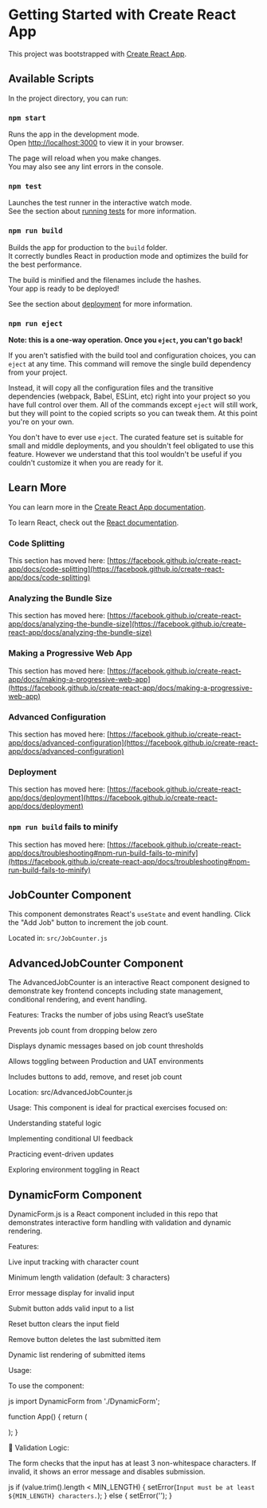 # Getting Started with Create React App

This project was bootstrapped with [Create React App](https://github.com/facebook/create-react-app).

## Available Scripts

In the project directory, you can run:

### `npm start`

Runs the app in the development mode.\
Open [http://localhost:3000](http://localhost:3000) to view it in your browser.

The page will reload when you make changes.\
You may also see any lint errors in the console.

### `npm test`

Launches the test runner in the interactive watch mode.\
See the section about [running tests](https://facebook.github.io/create-react-app/docs/running-tests) for more information.

### `npm run build`

Builds the app for production to the `build` folder.\
It correctly bundles React in production mode and optimizes the build for the best performance.

The build is minified and the filenames include the hashes.\
Your app is ready to be deployed!

See the section about [deployment](https://facebook.github.io/create-react-app/docs/deployment) for more information.

### `npm run eject`

**Note: this is a one-way operation. Once you `eject`, you can't go back!**

If you aren't satisfied with the build tool and configuration choices, you can `eject` at any time. This command will remove the single build dependency from your project.

Instead, it will copy all the configuration files and the transitive dependencies (webpack, Babel, ESLint, etc) right into your project so you have full control over them. All of the commands except `eject` will still work, but they will point to the copied scripts so you can tweak them. At this point you're on your own.

You don't have to ever use `eject`. The curated feature set is suitable for small and middle deployments, and you shouldn't feel obligated to use this feature. However we understand that this tool wouldn't be useful if you couldn't customize it when you are ready for it.

## Learn More

You can learn more in the [Create React App documentation](https://facebook.github.io/create-react-app/docs/getting-started).

To learn React, check out the [React documentation](https://reactjs.org/).

### Code Splitting

This section has moved here: [https://facebook.github.io/create-react-app/docs/code-splitting](https://facebook.github.io/create-react-app/docs/code-splitting)

### Analyzing the Bundle Size

This section has moved here: [https://facebook.github.io/create-react-app/docs/analyzing-the-bundle-size](https://facebook.github.io/create-react-app/docs/analyzing-the-bundle-size)

### Making a Progressive Web App

This section has moved here: [https://facebook.github.io/create-react-app/docs/making-a-progressive-web-app](https://facebook.github.io/create-react-app/docs/making-a-progressive-web-app)

### Advanced Configuration

This section has moved here: [https://facebook.github.io/create-react-app/docs/advanced-configuration](https://facebook.github.io/create-react-app/docs/advanced-configuration)

### Deployment

This section has moved here: [https://facebook.github.io/create-react-app/docs/deployment](https://facebook.github.io/create-react-app/docs/deployment)

### `npm run build` fails to minify

This section has moved here: [https://facebook.github.io/create-react-app/docs/troubleshooting#npm-run-build-fails-to-minify](https://facebook.github.io/create-react-app/docs/troubleshooting#npm-run-build-fails-to-minify)


## JobCounter Component

This component demonstrates React's `useState` and event handling. Click the "Add Job" button to increment the job count.

Located in: `src/JobCounter.js`
## AdvancedJobCounter Component
The AdvancedJobCounter is an interactive React component designed to demonstrate key frontend concepts including state management, conditional rendering, and event handling.

 Features:
Tracks the number of jobs using React’s useState

Prevents job count from dropping below zero

Displays dynamic messages based on job count thresholds

Allows toggling between Production and UAT environments

Includes buttons to add, remove, and reset job count

Location:
src/AdvancedJobCounter.js

Usage:
This component is ideal for practical exercises focused on:

Understanding stateful logic

Implementing conditional UI feedback

Practicing event-driven updates

Exploring environment toggling in React



## DynamicForm Component


DynamicForm.js is a React component included in this repo that demonstrates interactive form handling with validation and dynamic rendering.

 Features:


Live input tracking with character count

Minimum length validation (default: 3 characters)

Error message display for invalid input

Submit button adds valid input to a list

Reset button clears the input field

Remove button deletes the last submitted item

Dynamic list rendering of submitted items


Usage:



To use the component:

js
import DynamicForm from './DynamicForm';

function App() {
  return (
    <div>
      <DynamicForm />
    </div>
  );
}

🧠 Validation Logic:


The form checks that the input has at least 3 non-whitespace characters. If invalid, it shows an error message and disables submission.

js
if (value.trim().length < MIN_LENGTH) {
  setError(`Input must be at least ${MIN_LENGTH} characters.`);
} else {
  setError('');
}


